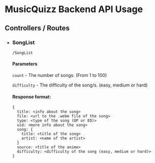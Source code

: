 # MusicQuizz Backend API Usage

## Controllers / Routes

- ### SongList

  ```
  /SongList
  ```
  
  #### Parameters
  
  
  `count` - The number of songs. (From 1 to 100)
  
  `difficulty` - The difficulty of the song/s. (easy, medium or hard)
  
  
  #### Response format:
  
  
  ```
  {
    title: <info about the song>
    file: <url to the .webm file of the song>
    type: <type of the song (OP or ED)>
    uid: <more info about the song>
    song: {
      title: <title of the song>
      artist: <name of the artist>
    }
    source: <title of the anime>
    difficulty: <difficulty of the song (easy, medium or hard)>
  }
  ```
